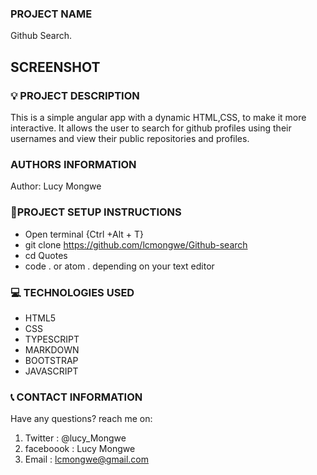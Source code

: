 ### PROJECT NAME

Github Search.

## SCREENSHOT

### :bulb: PROJECT DESCRIPTION

This is a simple angular app with a dynamic HTML,CSS, to make it more interactive. It allows the user to search for github profiles using their usernames and view their public repositories and profiles.

### AUTHORS INFORMATION

Author: Lucy Mongwe

### :pushpin:PROJECT SETUP INSTRUCTIONS

- Open terminal {Ctrl +Alt + T}
- git clone https://github.com/lcmongwe/Github-search
- cd Quotes
- code . or atom . depending on your text editor

### :computer: TECHNOLOGIES USED

- HTML5
- CSS
- TYPESCRIPT
- MARKDOWN
- BOOTSTRAP
- JAVASCRIPT

### :telephone_receiver: CONTACT INFORMATION

Have any questions? reach me on:

1. Twitter : @lucy_Mongwe
2. faceboook : Lucy Mongwe
3. Email : lcmongwe@gmail.com
